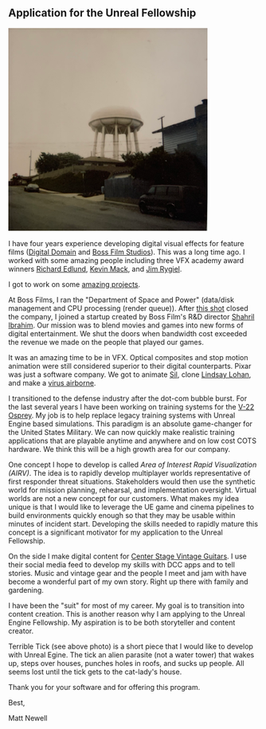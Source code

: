 ## Application for the Unreal Fellowship

![Terrible Tick, Redondo Beach California, 1997](/media/Tick-low.png)

I have four years experience developing digital visual effects for feature films ([Digital Domain](http://www.digitaldomain.com) and [Boss Film Studios](http://www.vfxhq.com/houses/boss.html)). This was a long time ago. I worked with some amazing people including three VFX academy award winners [Richard Edlund](https://www.imdb.com/name/nm0249430/?ref_=fn_al_nm_1), [Kevin Mack](https://www.imdb.com/name/nm0533034/?ref_=fn_al_nm_2), and [Jim Rygiel](https://www.imdb.com/name/nm0753277/?ref_=fn_al_nm_1). 

I got to work on some [amazing projects](https://www.imdb.com/name/nm0627816/#visual_effects).

At Boss Films, I ran the "Department of Space and Power" (data/disk management and CPU processing (render queue)). After [this shot](https://www.youtube.com/watch?v=lAXO8qwlrQ8) closed the company, I joined a startup created by Boss Film's R&D director [Shahril Ibrahim](https://www.imdb.com/name/nm0406567/?ref_=fn_al_nm_1). Our mission was to blend movies and games into new forms of digital entertainment.  We shut the doors when bandwidth cost exceeded the revenue we made on the people that played our games.

It was an amazing time to be in VFX. Optical composites and stop motion animation were still considered superior to their digital counterparts. Pixar was just a software company. We got to animate [Sil](https://beforesandafters.com/2020/07/13/when-motion-capture-puppets-were-all-the-rage/), clone [Lindsay Lohan](https://apicms.thestar.com.my/uploads/images/2020/07/21/789312.jpg), and make a [virus airborne](https://www.youtube.com/watch?v=Wy-w1-g7OvY).

I transitioned to the defense industry after the dot-com bubble burst. For the last several years I have been working on training systems for the [V-22 Osprey](https://www.raytheonintelligenceandspace.com/capabilities/products/v-22). My job is to help replace legacy training systems with Unreal Engine based simulations. This paradigm is an absolute game-changer for the United States Military. We can now quickly make realistic training applications that are playable anytime and anywhere and on low cost COTS hardware. We think this will be a high growth area for our company. 

One concept I hope to develop is called *Area of Interest Rapid Visualization (AIRV)*. The idea is to rapidly develop multiplayer worlds representative of first responder threat situations. Stakeholders would then use the synthetic world for mission planning, rehearsal, and implementation oversight. Virtual worlds are not a new concept for our customers. What makes my idea unique is that I would like to leverage the UE game and cinema pipelines to build environments quickly enough so that they may be usable within minutes of incident start. Developing the skills needed to rapidly mature this concept is a significant motivator for my application to the Unreal Fellowship.

On the side I make digital content for [Center Stage Vintage Guitars](https://www.instagram.com/centerstagevintageguitars/). I use their social media feed to develop my skills with DCC apps and to tell stories. Music and vintage gear and the people I meet and jam with have become a wonderful part of my own story. Right up there with family and gardening.

I have been the "suit" for most of my career. My goal is to transition into content creation. This is another reason why I am applying to the Unreal Engine Fellowship. My aspiration is to be both storyteller and content creator. 

Terrible Tick (see above photo) is a short piece that I would like to develop with Unreal Egine. The tick an alien parasite (not a water tower) that wakes up, steps over houses, punches holes in roofs, and sucks up people. All seems lost until the tick gets to the cat-lady's house.   

Thank you for your software and for offering this program. 

Best,

Matt Newell

  
   
